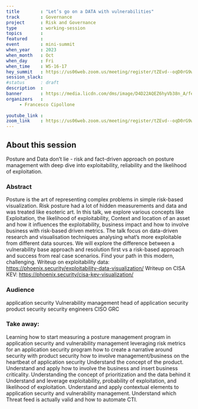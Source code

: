 ```yaml
---
title        : "Let’s go on a DATA with vulnerabilities"
track        : Governance
project      : Risk and Governance
type         : working-session
topics       :
featured     :
event        : mini-summit
when_year    : 2023
when_month   : Oct
when_day     : Fri
when_time    : WS-16-17
hey_summit   : https://us06web.zoom.us/meeting/register/tZEvd--oqD0rG9wap-L9TtyRW6N1RjaA3W2M
session_slack:
#status      : draft
description  :
banner       : https://media.licdn.com/dms/image/D4D22AQEZ6hyVb38n_A/feedshare-shrink_1280/0/1694091402759?e=1697068800&v=beta&t=-rmoAyiZxotbLN9sJT3M5IiSACFq4dhiAOJoepe6q70
organizers   :
     - Francesco Cipollone
     
youtube_link : 
zoom_link    : https://us06web.zoom.us/meeting/register/tZEvd--oqD0rG9wap-L9TtyRW6N1RjaA3W2M
---
```


## About this session
Posture and Data don’t lie - risk and fact-driven approach on posture management with deep dive into exploitability, reliability and the likelihood of exploitation.

### Abstract
Posture is the art of representing complex problems in simple risk-based visualization. Risk posture had a lot of hidden measurements and data and was treated like esoteric art. In this talk, we explore various concepts like Exploitation, the likelihood of exploitability, Context and location of an asset and how it influences the exploitability, business impact and how to involve business with risk-based driven metrics.
The talk focus on data-driven research and visualisation techniques analysing what’s more exploitable from different data sources.
We will explore the difference between a vulnerability base approach and resolution first vs a risk-based approach and success from real case scenarios.
Find your path in this modern, challenging.
Writeup on exploitability data: https://phoenix.security/exploitability-data-visualization/
Writeup on CISA KEV: https://phoenix.security/cisa-kev-visualization/

### Audience
application security
Vulnerability management
head of application security
product security
security engineers
CISO
GRC

### Take away:
Learning how to start measuring a posture management program in application security and vulnerability management leveraging risk
metrics for an application security program
how to create a narrative around security with product security
how to involve management/business on the heartbeat of application security
Understand the concept of the product.
Understand and apply how to involve the business and insert business criticality.
Understanding the concept of prioritization and the data behind it
Understand and leverage exploitability, probability of exploitation, and likelihood of exploitation.
Understand and apply contextual elements to application security and vulnerability management.
Understand which Threat feed is actually valid and how to automate CTI.

